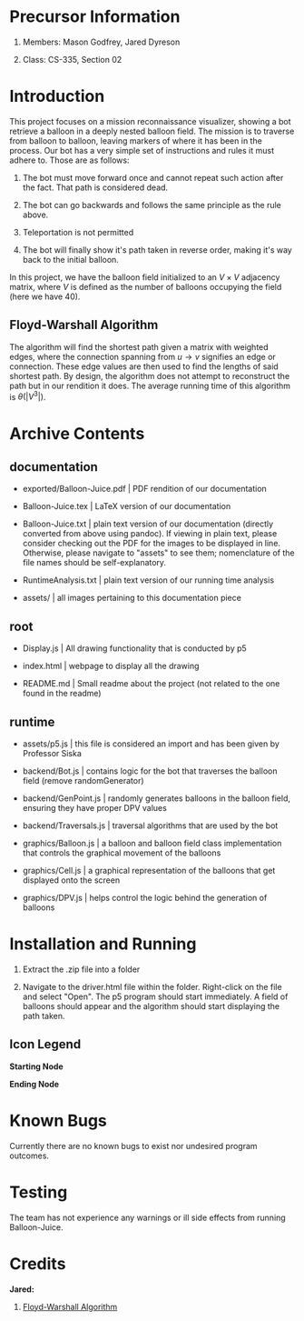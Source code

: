 Precursor Information
=====================

1.  Members: Mason Godfrey, Jared Dyreson

2.  Class: CS-335, Section 02

Introduction
============

This project focuses on a mission reconnaissance visualizer, showing a
bot retrieve a balloon in a deeply nested balloon field. The mission is
to traverse from balloon to balloon, leaving markers of where it has
been in the process. Our bot has a very simple set of instructions and
rules it must adhere to. Those are as follows:

1.  The bot must move forward once and cannot repeat such action after
    the fact. That path is considered dead.

2.  The bot can go backwards and follows the same principle as the rule
    above.

3.  Teleportation is not permitted

4.  The bot will finally show it's path taken in reverse order, making
    it's way back to the initial balloon.

In this project, we have the balloon field initialized to an
$V \times V$ adjacency matrix, where $V$ is defined as the number of
balloons occupying the field (here we have 40).

Floyd-Warshall Algorithm
------------------------

The algorithm will find the shortest path given a matrix with weighted
edges, where the connection spanning from $u \rightarrow v$ signifies an
edge or connection. These edge values are then used to find the lengths
of said shortest path. By design, the algorithm does not attempt to
reconstruct the path but in our rendition it does. The average running
time of this algorithm is $\theta(|V^3|)$.

Archive Contents
================

documentation
-------------

-   exported/Balloon-Juice.pdf \| PDF rendition of our documentation

-   Balloon-Juice.tex \| LaTeX version of our documentation

-   Balloon-Juice.txt \| plain text version of our documentation
    (directly converted from above using pandoc). If viewing in plain
    text, please consider checking out the PDF for the images to be
    displayed in line. Otherwise, please navigate to \"assets\" to see
    them; nomenclature of the file names should be self-explanatory.

-   RuntimeAnalysis.txt \| plain text version of our running time
    analysis

-   assets/ \| all images pertaining to this documentation piece

root
----

-   Display.js \| All drawing functionality that is conducted by p5

-   index.html \| webpage to display all the drawing

-   README.md \| Small readme about the project (not related to the one
    found in the readme)

runtime
-------

-   assets/p5.js \| this file is considered an import and has been given
    by Professor Siska

-   backend/Bot.js \| contains logic for the bot that traverses the
    balloon field (remove randomGenerator)

-   backend/GenPoint.js \| randomly generates balloons in the balloon
    field, ensuring they have proper DPV values

-   backend/Traversals.js \| traversal algorithms that are used by the
    bot

-   graphics/Balloon.js \| a balloon and balloon field class
    implementation that controls the graphical movement of the balloons

-   graphics/Cell.js \| a graphical representation of the balloons that
    get displayed onto the screen

-   graphics/DPV.js \| helps control the logic behind the generation of
    balloons

Installation and Running
========================

1.  Extract the .zip file into a folder

2.  Navigate to the driver.html file within the folder. Right-click on
    the file and select "Open". The p5 program should start immediately.
    A field of balloons should appear and the algorithm should start
    displaying the path taken.

Icon Legend
-----------

**Starting Node**

**Ending Node**

Known Bugs
==========

Currently there are no known bugs to exist nor undesired program
outcomes.

Testing
=======

The team has not experience any warnings or ill side effects from
running Balloon-Juice.

Credits
=======

**Jared:**

1.  [Floyd-Warshall
    Algorithm](https://en.wikipedia.org/wiki/Floyd-Warshall_algorithm)
